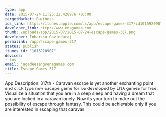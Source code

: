 ```yaml
--- 
type: app
date: 2015-07-24 11:25:22.428976 +00:00
targetMarket: Business
ios_link: https://itunes.apple.com/us/app/escape-games-317/id1015920907?mt=8
developer_link: http://www.enagames.com
thumb: /uploads/app/2015-07/2015-07-24-escape-games-317.png
developer: Inbarasu Govindaraj
permalink: /app/escape-games-317
status: publish
itunes_id: "1015920907"
devices: 
- ios
email: jagadeesang@enagames.com
title: Escape Games 317
---
```


App Description:
               317th - Caravan escape is yet another enchanting point and click type new escape game for ios developed by ENA games for free. Visualize a situation that you are in a deep sleep and having a dream that you are locked in a caravan lonely. Now its your turn to make out the possibility of escape through fantasy. This could be achievable only if you are interested in escaping that caravan.
